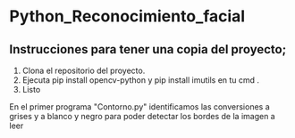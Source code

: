 # Python_Reconocimiento_facial

## Instrucciones para tener una copia del proyecto;
1. Clona el repositorio del proyecto.
2. Ejecuta pip install opencv-python y pip install imutils en tu cmd .
3. Listo



En el primer programa "Contorno.py" identificamos las conversiones a grises y a blanco y negro para poder detectar los bordes de la imagen a leer
